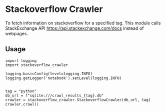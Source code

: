# Stackoverflow Crawler

To fetch information on stackoverflow for a specified tag.
This module calls StackExchange API https://api.stackexchange.com/docs instead of webpages.


## Usage
```
import logging
import stackoverflow_crawler

logging.basicConfig(level=logging.INFO)
logging.getLogger('notebook').setLevel(logging.INFO)


tag = "python"
db_url = f"sqlite:///crawl_results_{tag}.db"
crawler = stackoverflow_crawler.StackoverflowCrawler(db_url, tag)
crawler.crawl()
```

